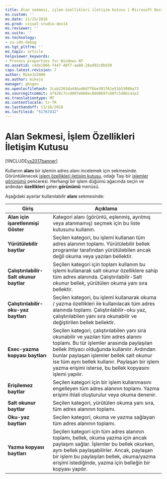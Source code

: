 ```yaml
---
title: Alan sekmesi, işlem özellikleri iletişim kutusu | Microsoft Docs
ms.custom: ''
ms.date: 11/15/2016
ms.prod: visual-studio-dev14
ms.reviewer: ''
ms.suite: ''
ms.technology:
- vs-ide-debug
ms.tgt_pltfrm: ''
ms.topic: article
helpviewer_keywords:
- Process properties for Windows NT
ms.assetid: c4de1866-7447-48f7-aa88-28ad92c0b930
caps.latest.revision: 7
author: MikeJo5000
ms.author: mikejo
manager: ghogen
ms.openlocfilehash: 2cab2263da44ba46d7fbbe301f61e51b5308ba73
ms.sourcegitcommit: af428c7ccd007e668ec0dd8697c88fc5d8bca1e2
ms.translationtype: MT
ms.contentlocale: tr-TR
ms.lasthandoff: 11/16/2018
ms.locfileid: "51767432"
---
```

# <a name="space-tab-process-properties-dialog-box"></a>Alan Sekmesi, İşlem Özellikleri İletişim Kutusu
[!INCLUDE[vs2017banner](../includes/vs2017banner.md)]

Kullanım **alanı** bir işlemin adres alanı incelemek için sekmesinde. Görüntülenecek [işlem özellikleri iletişim kutusu](../debugger/process-properties-dialog-box.md), odağı Taşı bir [işlemler görünümü](../debugger/processes-view.md) penceresi. Herhangi bir işlem düğümü ağacında seçin ve ardından **özellikleri** gelen **görünümü** menüsü.  
  
 Aşağıdaki ayarlar kullanılabilir **alanı** sekmesinde:  
  
|Giriş|Açıklama|  
|-----------|-----------------|  
|**Alan için işaretlenmişi Göster**|Kategori alanı (görüntü, eşlenmiş, ayrılmış veya atanmamış) seçmek için bu liste kutusunu kullanın.|  
|**Yürütülebilir baytlar**|Seçilen kategori, bu işlemi kullanan tüm adres alanının toplamı. Yürütülebilir bellek programlar tarafından yürütülebilen ancak değil okuma veya yazılan bellektir.|  
|**Çalıştırılabilir-Salt okunur baytlar**|Seçilen kategori için toplam kullanım bu işlemi kullanarak salt okunur özelliklere sahip tüm adres alanında. Çalıştırılabilir-Salt okunur bellek, yürütülen okuma yanı sıra bellektir.|  
|**Çalıştırılabilir-oku-yaz baytları**|Seçilen kategori, bu işlemi kullanarak okuma / yazma özellikleri ile kullanılacak tüm adres alanında toplamı. Çalıştırılabilir-oku yaz, çalıştırılabilen yanı sıra okunabilir ve değiştirilen bellek bellektir.|  
|**Exec-yazma kopyası baytları**|Seçilen kategori, çalıştırılabilen yanı sıra okunabilir ve yazılan tüm adres alanını toplamı. Bu tür işlemler arasında paylaşılan bellek ihtiyacı olduğunda kullanılır. Ardından bunlar paylaşan işlemler bellek salt okunur ise tüm aynı bellek kullanır. Paylaşan bir işlem yazma erişimi isterse, bu bellek kopyasını işlemi yapılır.|  
|**Erişilemez baytlar**|Seçilen kategori için bir işlem kullanmasını engelleyen tüm adres alanının toplamı. Yazma erişimi ihlali oluşturulur veya okuma denenir.|  
|**Salt okunur baytlar**|Seçilen kategori, yürütülen okuma yanı sıra, tüm adres alanının toplamı.|  
|**Oku-yaz baytları**|Seçilen kategori, okuma ve yazma sağlayan tüm adres alanının toplamı.|  
|**Yazma kopyası baytları**|Seçilen kategori için tüm adres alanının toplamı, bellek, okuma yazma için ancak paylaşım sağlar. İşlemler bu bellek okurken, aynı bellek paylaşabilirler. Ancak, paylaşan bir işlem bu paylaşılan bellek, okuma/yazma erişimi istediğinde, yazma için belleğin bir kopyası yapılır.|



